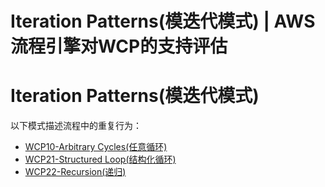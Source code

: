 # Iteration Patterns(模迭代模式) | AWS 流程引擎对WCP的支持评估

# Iteration Patterns(模迭代模式)

以下模式描述流程中的重复行为：

  * [WCP10-Arbitrary Cycles(任意循环)](<./wcp-10.html>)
  * [WCP21-Structured Loop(结构化循环)](<./wcp-21.html>)
  * [WCP22-Recursion(递归)](<./wcp-22.html>)
